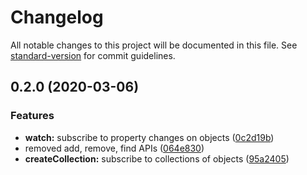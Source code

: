 # Changelog

All notable changes to this project will be documented in this file. See [standard-version](https://github.com/conventional-changelog/standard-version) for commit guidelines.

## 0.2.0 (2020-03-06)

### Features

- **watch:** subscribe to property changes on objects ([0c2d19b](https://github.com/ncphillips/babas/commit/0c2d19b5630962e68e405c44938b53d416798cf1))
- removed add, remove, find APIs ([064e830](https://github.com/ncphillips/babas/commit/064e8301aea9046639204f79740540dd75c65847))
- **createCollection:** subscribe to collections of objects ([95a2405](https://github.com/ncphillips/babas/commit/95a2405f49c31d96ef3006913c758391f1480142))
